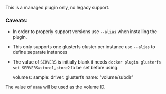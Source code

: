 This is a managed plugin only, no legacy support.

### Caveats:

- In order to properly support versions use `--alias` when installing the plugin.
- This only supports one glusterfs cluster per instance use `--alias` to define separate instances
- The value of `SERVERS` is initially blank it needs `docker plugin glusterfs set SERVERS=store1,store2` to be set before using.

    volumes:
      sample:
        driver: glusterfs
        name: "volume/subdir"

The value of `name` will be used as the volume ID.
